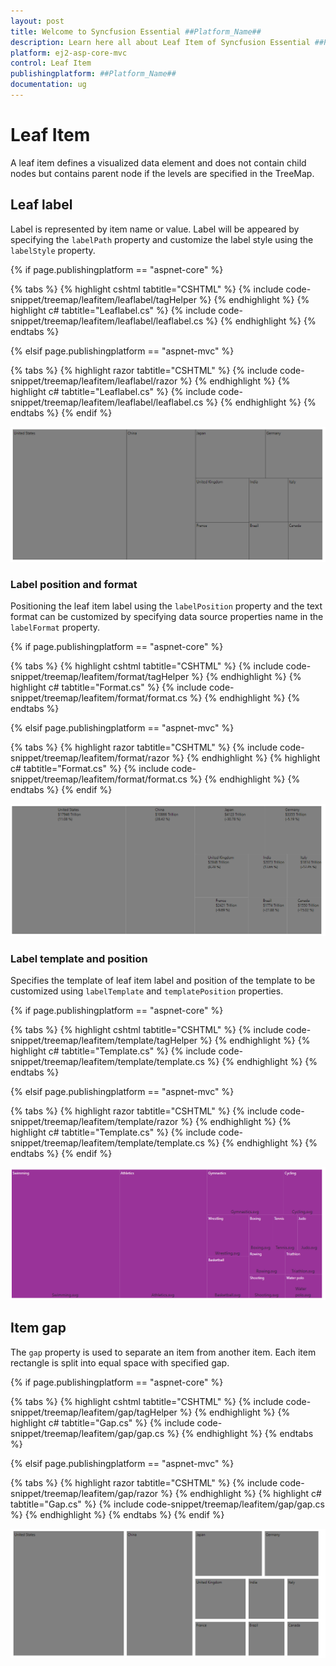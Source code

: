 ```yaml
---
layout: post
title: Welcome to Syncfusion Essential ##Platform_Name##
description: Learn here all about Leaf Item of Syncfusion Essential ##Platform_Name## widgets based on HTML5 and jQuery.
platform: ej2-asp-core-mvc
control: Leaf Item
publishingplatform: ##Platform_Name##
documentation: ug
---
```


# Leaf Item

A leaf item defines a visualized data element and does not contain child nodes but contains parent node if the levels are specified in the TreeMap.

## Leaf label

Label is represented by item name or value. Label will be appeared by specifying the `labelPath` property and customize the label style using the `labelStyle` property.

{% if page.publishingplatform == "aspnet-core" %}

{% tabs %}
{% highlight cshtml tabtitle="CSHTML" %}
{% include code-snippet/treemap/leafitem/leaflabel/tagHelper %}
{% endhighlight %}
{% highlight c# tabtitle="Leaflabel.cs" %}
{% include code-snippet/treemap/leafitem/leaflabel/leaflabel.cs %}
{% endhighlight %}
{% endtabs %}

{% elsif page.publishingplatform == "aspnet-mvc" %}

{% tabs %}
{% highlight razor tabtitle="CSHTML" %}
{% include code-snippet/treemap/leafitem/leaflabel/razor %}
{% endhighlight %}
{% highlight c# tabtitle="Leaflabel.cs" %}
{% include code-snippet/treemap/leafitem/leaflabel/leaflabel.cs %}
{% endhighlight %}
{% endtabs %}
{% endif %}



![TreeMap with leaf item](images/LeafItem/LeafLabel.png)

<!-- markdownlint-disable MD036 -->

### Label position and format

Positioning the leaf item label using the `labelPosition` property and the text format can be customized by specifying data source properties name in the `labelFormat` property.

{% if page.publishingplatform == "aspnet-core" %}

{% tabs %}
{% highlight cshtml tabtitle="CSHTML" %}
{% include code-snippet/treemap/leafitem/format/tagHelper %}
{% endhighlight %}
{% highlight c# tabtitle="Format.cs" %}
{% include code-snippet/treemap/leafitem/format/format.cs %}
{% endhighlight %}
{% endtabs %}

{% elsif page.publishingplatform == "aspnet-mvc" %}

{% tabs %}
{% highlight razor tabtitle="CSHTML" %}
{% include code-snippet/treemap/leafitem/format/razor %}
{% endhighlight %}
{% highlight c# tabtitle="Format.cs" %}
{% include code-snippet/treemap/leafitem/format/format.cs %}
{% endhighlight %}
{% endtabs %}
{% endif %}



![TreeMap with label position and format](images/LeafItem/LabelFormat.png)

<!-- markdownlint-disable MD036 -->

### Label template and position

Specifies the template of leaf item label and position of the template to be customized using `labelTemplate` and `templatePosition` properties.

{% if page.publishingplatform == "aspnet-core" %}

{% tabs %}
{% highlight cshtml tabtitle="CSHTML" %}
{% include code-snippet/treemap/leafitem/template/tagHelper %}
{% endhighlight %}
{% highlight c# tabtitle="Template.cs" %}
{% include code-snippet/treemap/leafitem/template/template.cs %}
{% endhighlight %}
{% endtabs %}

{% elsif page.publishingplatform == "aspnet-mvc" %}

{% tabs %}
{% highlight razor tabtitle="CSHTML" %}
{% include code-snippet/treemap/leafitem/template/razor %}
{% endhighlight %}
{% highlight c# tabtitle="Template.cs" %}
{% include code-snippet/treemap/leafitem/template/template.cs %}
{% endhighlight %}
{% endtabs %}
{% endif %}



![TreeMap with leaf item template](images/LeafItem/TemplatePosition.png)

<!-- markdownlint-disable MD036 -->

## Item gap

The `gap` property is used to separate an item from another item. Each item rectangle is split into equal space with specified gap.

{% if page.publishingplatform == "aspnet-core" %}

{% tabs %}
{% highlight cshtml tabtitle="CSHTML" %}
{% include code-snippet/treemap/leafitem/gap/tagHelper %}
{% endhighlight %}
{% highlight c# tabtitle="Gap.cs" %}
{% include code-snippet/treemap/leafitem/gap/gap.cs %}
{% endhighlight %}
{% endtabs %}

{% elsif page.publishingplatform == "aspnet-mvc" %}

{% tabs %}
{% highlight razor tabtitle="CSHTML" %}
{% include code-snippet/treemap/leafitem/gap/razor %}
{% endhighlight %}
{% highlight c# tabtitle="Gap.cs" %}
{% include code-snippet/treemap/leafitem/gap/gap.cs %}
{% endhighlight %}
{% endtabs %}
{% endif %}



![Gap in TreeMap item](images/LeafItem/itemgap.png)